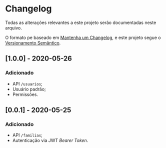# Changelog

Todas as alterações relevantes a este projeto serão documentadas neste arquivo.

O  formato pe baseado em [Mantenha um Changelog](https://keepachangelog.com/pt-BR/1.0.0/), e este projeto segue o [Versionamento Semântico](https://semver.org/lang/pt-BR/).


## [1.0.0] - 2020-05-26
### Adicionado
- API `/usuarios`;
- Usuário padrão;
- Permissões.

## [0.0.1] - 2020-05-25
### Adicionado
- API `/familias`;
- Autenticação via JWT _Bearer Token_.
